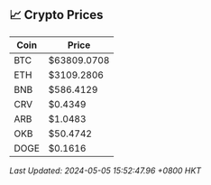 ## 📈 Crypto Prices

| Coin | Price |
| ---- | ----- |
| BTC | $63809.0708 |
| ETH | $3109.2806 |
| BNB | $586.4129 |
| CRV | $0.4349 |
| ARB | $1.0483 |
| OKB | $50.4742 |
| DOGE | $0.1616 |

_Last Updated: 2024-05-05 15:52:47.96 +0800 HKT_